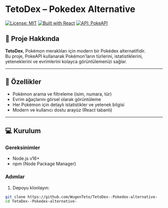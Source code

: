 # TetoDex – Pokedex Alternative

[![License: MIT](https://img.shields.io/badge/License-MIT-yellow.svg)](LICENSE)
[![Built with React](https://img.shields.io/badge/Built%20with-React-blue.svg)](https://reactjs.org/)
[![API: PokeAPI](https://img.shields.io/badge/API-PokeAPI-green.svg)](https://pokeapi.co/)

## 🚀 Proje Hakkında

**TetoDex**, Pokémon meraklıları için modern bir Pokédex alternatifidir.  
Bu proje, PokeAPI kullanarak Pokémon'ların türlerini, istatistiklerini, yeteneklerini ve evrimlerini kolayca görüntülemenizi sağlar.

---

## 🔑 Özellikler

- Pokémon arama ve filtreleme (isim, numara, tür)
- Evrim ağaçlarını görsel olarak görüntüleme
- Her Pokémon için detaylı istatistikler ve yetenek bilgisi
- Modern ve kullanıcı dostu arayüz (React tabanlı)

---

## 💻 Kurulum

### Gereksinimler

- Node.js v16+
- npm (Node Package Manager)

### Adımlar

1. Depoyu klonlayın:

```bash
git clone https://github.com/WugenTeto/TetoDex--Pokedex-alternative-
cd TetoDex--Pokedex-alternative-
